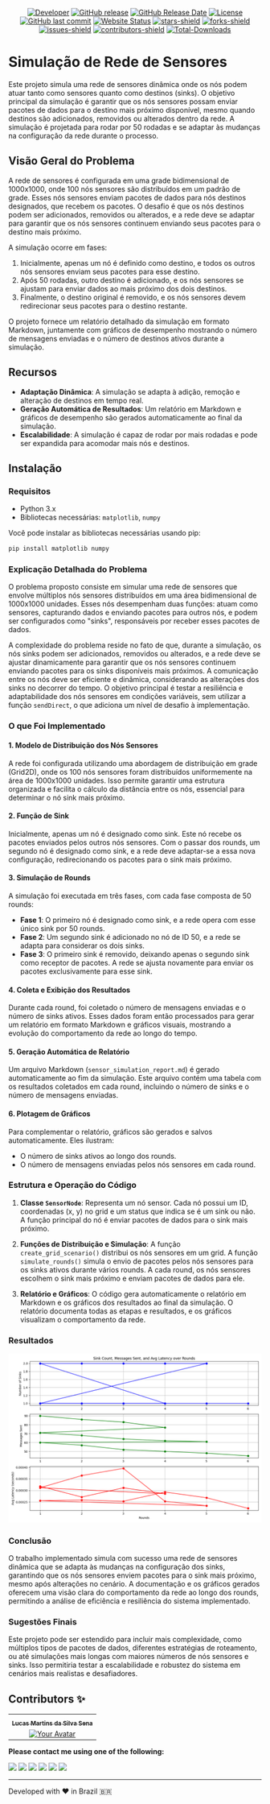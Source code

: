 <p align="center">
	<a href="https://github.com/lukreitor"><img alt="Developer" src="https://img.shields.io/badge/Developer-Lucas%20Martins%20da%20Silva%20Sena-Success.svg?style=flat-square"/></a>
	<a href="https://github.com/lukreitor/sensor-network-simulation/releases"><img alt="GitHub release" src="https://img.shields.io/github/release/lukreitor/sensor-network-simulation.svg?style=flat-square"/></a>
	<a href="https://github.com/lukreitor/sensor-network-simulation/releases"><img alt="GitHub Release Date" src="https://img.shields.io/github/release-date/lukreitor/sensor-network-simulation.svg?style=flat-square"/></a>
	<a href="https://github.com/lukreitor/sensor-network-simulation/LICENSE"><img alt="License" src="https://img.shields.io/github/license/lukreitor/sensor-network-simulation.svg?style=flat-square"/></a>
	<a href="https://github.com/lukreitor/sensor-network-simulation/commits"><img alt="GitHub last commit" src="https://img.shields.io/github/last-commit/lukreitor/sensor-network-simulation.svg?style=flat-square"/></a>
	<a href="https://lukreitor.github.io/sensor-network-simulation"><img alt="Website Status" src="https://img.shields.io/website/http/lukreitor.github.io/sensor-network-simulation.svg?down_message=Down&up_message=Online&style=flat-square"/></a>
	<a href="https://github.com/lukreitor/sensor-network-simulation/stargazers"><img alt="stars-shield" src="https://img.shields.io/github/stars/lukreitor/sensor-network-simulation.svg?style=flat-square"/></a>
	<a href="https://github.com/lukreitor/sensor-network-simulation/network/members"><img alt="forks-shield" src="https://img.shields.io/github/forks/lukreitor/sensor-network-simulation.svg?style=flat-square"/></a>
	<a href="https://github.com/lukreitor/sensor-network-simulation/issues"><img alt="issues-shield" src="https://img.shields.io/github/issues/lukreitor/sensor-network-simulation.svg?style=flat-square"/></a>
	<a href="https://github.com/lukreitor/sensor-network-simulation/graphs/contributors"><img alt="contributors-shield" src="https://img.shields.io/github/contributors/lukreitor/sensor-network-simulation.svg?style=flat-square"/></a>
	<a href="https://github.com/lukreitor/sensor-network-simulation/graphs/traffic"><img alt="Total-Downloads" src="https://img.shields.io/github/downloads/lukreitor/sensor-network-simulation/total.svg?style=flat-square"/></a>
</p>

# Simulação de Rede de Sensores

Este projeto simula uma rede de sensores dinâmica onde os nós podem atuar tanto como sensores quanto como destinos (sinks). O objetivo principal da simulação é garantir que os nós sensores possam enviar pacotes de dados para o destino mais próximo disponível, mesmo quando destinos são adicionados, removidos ou alterados dentro da rede. A simulação é projetada para rodar por 50 rodadas e se adaptar às mudanças na configuração da rede durante o processo.

## Visão Geral do Problema

A rede de sensores é configurada em uma grade bidimensional de 1000x1000, onde 100 nós sensores são distribuídos em um padrão de grade. Esses nós sensores enviam pacotes de dados para nós destinos designados, que recebem os pacotes. O desafio é que os nós destinos podem ser adicionados, removidos ou alterados, e a rede deve se adaptar para garantir que os nós sensores continuem enviando seus pacotes para o destino mais próximo.

A simulação ocorre em fases:
1. Inicialmente, apenas um nó é definido como destino, e todos os outros nós sensores enviam seus pacotes para esse destino.
2. Após 50 rodadas, outro destino é adicionado, e os nós sensores se ajustam para enviar dados ao mais próximo dos dois destinos.
3. Finalmente, o destino original é removido, e os nós sensores devem redirecionar seus pacotes para o destino restante.

O projeto fornece um relatório detalhado da simulação em formato Markdown, juntamente com gráficos de desempenho mostrando o número de mensagens enviadas e o número de destinos ativos durante a simulação.

## Recursos

- **Adaptação Dinâmica**: A simulação se adapta à adição, remoção e alteração de destinos em tempo real.
- **Geração Automática de Resultados**: Um relatório em Markdown e gráficos de desempenho são gerados automaticamente ao final da simulação.
- **Escalabilidade**: A simulação é capaz de rodar por mais rodadas e pode ser expandida para acomodar mais nós e destinos.

## Instalação

### Requisitos

- Python 3.x
- Bibliotecas necessárias: `matplotlib`, `numpy`

Você pode instalar as bibliotecas necessárias usando pip:

```bash
pip install matplotlib numpy
```

### Explicação Detalhada do Problema

O problema proposto consiste em simular uma rede de sensores que envolve múltiplos nós sensores distribuídos em uma área bidimensional de 1000x1000 unidades. Esses nós desempenham duas funções: atuam como sensores, capturando dados e enviando pacotes para outros nós, e podem ser configurados como "sinks", responsáveis por receber esses pacotes de dados. 

A complexidade do problema reside no fato de que, durante a simulação, os nós sinks podem ser adicionados, removidos ou alterados, e a rede deve se ajustar dinamicamente para garantir que os nós sensores continuem enviando pacotes para os sinks disponíveis mais próximos. A comunicação entre os nós deve ser eficiente e dinâmica, considerando as alterações dos sinks no decorrer do tempo. O objetivo principal é testar a resiliência e adaptabilidade dos nós sensores em condições variáveis, sem utilizar a função `sendDirect`, o que adiciona um nível de desafio à implementação.

### O que Foi Implementado

#### 1. **Modelo de Distribuição dos Nós Sensores**
   A rede foi configurada utilizando uma abordagem de distribuição em grade (Grid2D), onde os 100 nós sensores foram distribuídos uniformemente na área de 1000x1000 unidades. Isso permite garantir uma estrutura organizada e facilita o cálculo da distância entre os nós, essencial para determinar o nó sink mais próximo.

#### 2. **Função de Sink**
   Inicialmente, apenas um nó é designado como sink. Este nó recebe os pacotes enviados pelos outros nós sensores. Com o passar dos rounds, um segundo nó é designado como sink, e a rede deve adaptar-se a essa nova configuração, redirecionando os pacotes para o sink mais próximo.

#### 3. **Simulação de Rounds**
   A simulação foi executada em três fases, com cada fase composta de 50 rounds:
   - **Fase 1**: O primeiro nó é designado como sink, e a rede opera com esse único sink por 50 rounds.
   - **Fase 2**: Um segundo sink é adicionado no nó de ID 50, e a rede se adapta para considerar os dois sinks.
   - **Fase 3**: O primeiro sink é removido, deixando apenas o segundo sink como receptor de pacotes. A rede se ajusta novamente para enviar os pacotes exclusivamente para esse sink.

#### 4. **Coleta e Exibição dos Resultados**
   Durante cada round, foi coletado o número de mensagens enviadas e o número de sinks ativos. Esses dados foram então processados para gerar um relatório em formato Markdown e gráficos visuais, mostrando a evolução do comportamento da rede ao longo do tempo.

#### 5. **Geração Automática de Relatório**
   Um arquivo Markdown (`sensor_simulation_report.md`) é gerado automaticamente ao fim da simulação. Este arquivo contém uma tabela com os resultados coletados em cada round, incluindo o número de sinks e o número de mensagens enviadas.

#### 6. **Plotagem de Gráficos**
   Para complementar o relatório, gráficos são gerados e salvos automaticamente. Eles ilustram:
   - O número de sinks ativos ao longo dos rounds.
   - O número de mensagens enviadas pelos nós sensores em cada round.

### Estrutura e Operação do Código

1. **Classe `SensorNode`**: Representa um nó sensor. Cada nó possui um ID, coordenadas (x, y) no grid e um status que indica se é um sink ou não. A função principal do nó é enviar pacotes de dados para o sink mais próximo.

2. **Funções de Distribuição e Simulação**: A função `create_grid_scenario()` distribui os nós sensores em um grid. A função `simulate_rounds()` simula o envio de pacotes pelos nós sensores para os sinks ativos durante vários rounds. A cada round, os nós sensores escolhem o sink mais próximo e enviam pacotes de dados para ele.

3. **Relatório e Gráficos**: O código gera automaticamente o relatório em Markdown e os gráficos dos resultados ao final da simulação. O relatório documenta todas as etapas e resultados, e os gráficos visualizam o comportamento da rede.


### Resultados
![Banner](./sensor_simulation_graph.png)

### Conclusão

O trabalho implementado simula com sucesso uma rede de sensores dinâmica que se adapta às mudanças na configuração dos sinks, garantindo que os nós sensores enviem pacotes para o sink mais próximo, mesmo após alterações no cenário. A documentação e os gráficos gerados oferecem uma visão clara do comportamento da rede ao longo dos rounds, permitindo a análise de eficiência e resiliência do sistema implementado.

### Sugestões Finais

Este projeto pode ser estendido para incluir mais complexidade, como múltiplos tipos de pacotes de dados, diferentes estratégias de roteamento, ou até simulações mais longas com maiores números de nós sensores e sinks. Isso permitiria testar a escalabilidade e robustez do sistema em cenários mais realistas e desafiadores.


## Contributors ✨

<table>
	<tr>
		<th align="center">
				<a href="https://github.com/lukreitor">
					<sub><b>Lucas Martins da Silva Sena</b></sub>
				</a>
		</th>
  	</tr>
 	<tr>
		<td align="center">
			<a href="https://github.com/lukreitor">
				<img src="https://avatars.githubusercontent.com/lukreitor" width="100px" alt="Your Avatar"/>
			</a>
		</td>
	</tr>
</table>


**Please contact me using one of the following:**

[<img src="https://img.shields.io/badge/twitter-%231DA1F2.svg?&style=for-the-badge&logo=twitter&logoColor=white" />](https://twitter.com/lukreitor) 
[<img src="https://img.shields.io/badge/linkedin-%230077B5.svg?&style=for-the-badge&logo=linkedin&logoColor=white" />](https://www.linkedin.com/in/lucasmartins-2001-2018/) 
[<img src = "https://img.shields.io/badge/instagram-%23E4405F.svg?&style=for-the-badge&logo=instagram&logoColor=white">](https://www.instagram.com/lucas15_m.s/) 
[<img src = "https://img.shields.io/badge/telegram-%233498DB.svg?&style=for-the-badge&logo=telegram&logoColor=white">](https://t.me/lukreitor/) 
[<img src = "https://img.shields.io/badge/facebook-%231877F2.svg?&style=for-the-badge&logo=facebook&logoColor=white">](https://www.facebook.com/profile.php?id=100008448453915) 
[<img src="https://img.shields.io/badge/DEV.TO-%230A0A0A.svg?&style=for-the-badge&logo=dev-dot-to&logoColor=white" />](https://dev.to/username)  

<p align="center">  
<hr>Developed with ❤️ in Brazil 🇧🇷 
</p>
